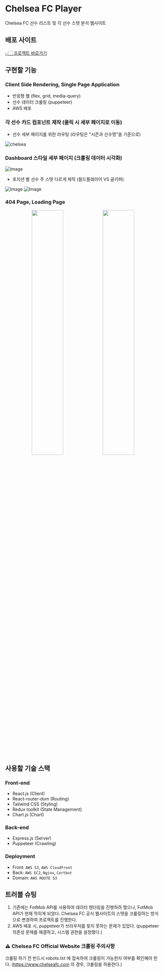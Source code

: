 # Chelsea FC Player

Chelsea FC 선수 리스트 및 각 선수 스탯 분석 웹사이트

## 배포 사이트

[👉🏻 프로젝트 바로가기](https://chelseafcplayer.com/)

## 구현할 기능

### Client Side Rendering, Single Page Application

-   반응형 웹 (flex, grid, media-query)
-   선수 데이터 크롤링 (puppeteer)
-   AWS 배포

### 각 선수 카드 컴포넌트 제작 (클릭 시 세부 페이지로 이동)

-   선수 세부 페이지를 위한 라우팅 (라우팅은 "시즌과 선수명"을 기준으로)

![chelsea](https://github.com/user-attachments/assets/f846a0c8-b279-4a6a-a93c-aeb7386d1853)

### Dashboard 스타일 세부 페이지 (크롤링 데이터 시각화)

![Image](https://github.com/user-attachments/assets/4773d53d-139f-45cb-81f1-7722c14920ba)

-   포지션 별 선수 주 스탯 다르게 제작 (필드플레이어 VS 골키퍼)

![Image](https://github.com/user-attachments/assets/a57da81b-82ef-45d1-b354-04dafd49bcd3)
![Image](https://github.com/user-attachments/assets/358fd80f-ee96-42bf-bfae-e102310a440e)

### 404 Page, Loading Page

<p align="center">
  <img src="https://github.com/user-attachments/assets/9ffcf54a-d096-481d-9dad-8e9b051e5c50" width="45%">
  <img src="https://github.com/user-attachments/assets/bb974876-3cbf-4c22-9a8e-52d4158888b7" width="45%">
</p>

## 사용할 기술 스택

### Front-end

-   React.js (Client)
-   React-router-dom (Routing)
-   Tailwind CSS (Styling)
-   Redux toolkit (State Management)
-   Chart.js (Chart)

### Back-end

-   Express.js (Server)
-   Puppeteer (Crawling)

### Deployment

-   Front: `AWS S3`, `AWS CloudFront`
-   Back: `AWS EC2`, `Nginx`, `Certbot`
-   Domain: `AWS ROUTE 53`

## 트러블 슈팅

1. 기존에는 FotMob API를 사용하여 데이터 렌더링을 진행하려 했으나, FotMob API가 현재 막히게 되었다. Chelsea FC 공식 웹사이트의 스탯을 크롤링하는 방식으로 변경하여 프로젝트를 진행한다.
2. AWS 배포 시, puppeteer가 브라우저를 찾지 못하는 문제가 있었다. (puppeteer 의존성 문제를 해결하고, 시스템 권한을 설정했다.)

### ⚠️ Chelsea FC Official Website 크롤링 주의사항

크롤링 하기 전 반드시 robots.txt 에 접속하여 크롤링이 가능한지 여부를 확인해야 한다.
(https://www.chelseafc.com 의 경우, 크롤링을 허용한다.)
